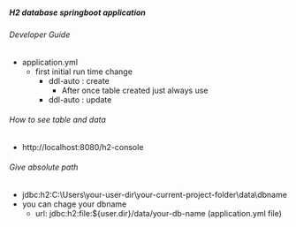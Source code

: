##### H2 database springboot application

###### Developer Guide 
+ application.yml
  + first initial run time change 
    + ddl-auto : create
      + After once table created just always use 
    + ddl-auto : update
###### How to see table and data
+ http://localhost:8080/h2-console
###### Give absolute path 
+ jdbc:h2:C:\Users\your-user-dir\your-current-project-folder\data\dbname
+ you can chage your dbname 
  + url:  jdbc:h2:file:${user.dir}/data/your-db-name (application.yml file)
